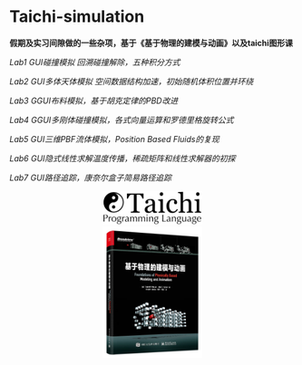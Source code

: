 # Taichi-simulation

**假期及实习间隙做的一些杂项，基于《基于物理的建模与动画》以及taichi图形课**

*Lab1 GUI碰撞模拟 回溯碰撞解除，五种积分方式*

*Lab2 GUI多体天体模拟  空间数据结构加速，初始随机体积位置并环绕*

*Lab3 GGUI布料模拟，基于胡克定律的PBD改进*

*Lab4 GGUI多刚体碰撞模拟，各式向量运算和罗德里格旋转公式*

*Lab5 GUI三维PBF流体模拟，Position Based Fluids的复现*

*Lab6 GUI隐式线性求解温度传播，稀疏矩阵和线性求解器的初探*

*Lab7 GUI路径追踪，康奈尔盒子简易路径追踪*

<div align=center>
<img src="https://github.com/1242857339/Taichi-simulation/blob/main/taichi.png" width = "35%" height = "35%" />
</div>

<div align=center>
<img src="https://github.com/1242857339/Taichi-simulation/blob/main/book.jpg" width = "35%" height = "35%" />
</div>

